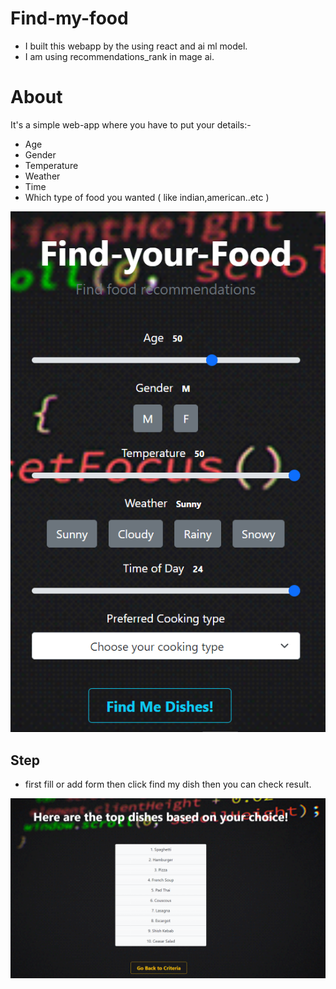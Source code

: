 # Find-my-food
* I built this webapp by the using react and ai ml model.
* I am using recommendations_rank in mage ai.

# About
It's a simple web-app where you have to put your details:-
* Age
* Gender
* Temperature
* Weather
* Time
* Which type of food you wanted ( like indian,american..etc )
 <img src="https://github.com/sambitsargam/find-my-food/blob/main/img/1.png">
 
 ## Step
 
* first fill or add form then click find my dish then you can check result.
<img src="https://github.com/sambitsargam/find-my-food/blob/main/img/2.png">
